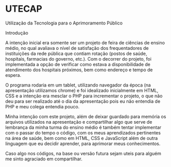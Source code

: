 # UTECAP
Utilização da Tecnologia para o Aprimoramento Público

Introdução

A intenção inicial era somente ser um projeto de feira de ciências de ensino médio, no qual avaliava o nível de satisfação dos frequentadores de instituições da rede pública que contiam rotação (postos de saúde, hospitais, farmacias do governo, etc.). Com o decorrer do projeto, foi implementada a opção de verificar como estava a disponibilidade de atendimento dos hospitais próximos, bem como endereço e tempo de espera.

O programa rodaria em um tablet, utilizando navegador da época (na apresentação utilizamos chrome) e foi idealizado inicialmente em HTML, CSS e a intenção era mesclar o PHP para incrementar o projeto, o que não deu para ser realizado até o dia da apresentação pois eu não entendia de PHP e meu colega entendia pouco.

Minha intenção com este projeto, além de deixar guardado para memória os arquivos utilizados na apresentação e compartilhar algo que serve de lembrança da minha turma do ensino médio é também tentar implementar com o passar do tempo o código, com os meus aprendizados pertinentes na área de saúde, bem como em HTML, CSS e JavaScript além de outra linguagem que eu decidir aprender, para aprimorar meus conhecimentos.

Caso algo nos códigos, na base ou versão futura sejam uteis para alguém me sinto agraciado em compartilhar.
